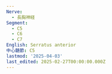 ```yaml
---
Nerve:
  - 長胸神経
Segment:
  - C5
  - C6
  - C7
English: Serratus anterior
中心髄節: C5
lastmod: '2025-04-03'
last_edited: 2025-02-27T00:00:00.000Z
---
```



